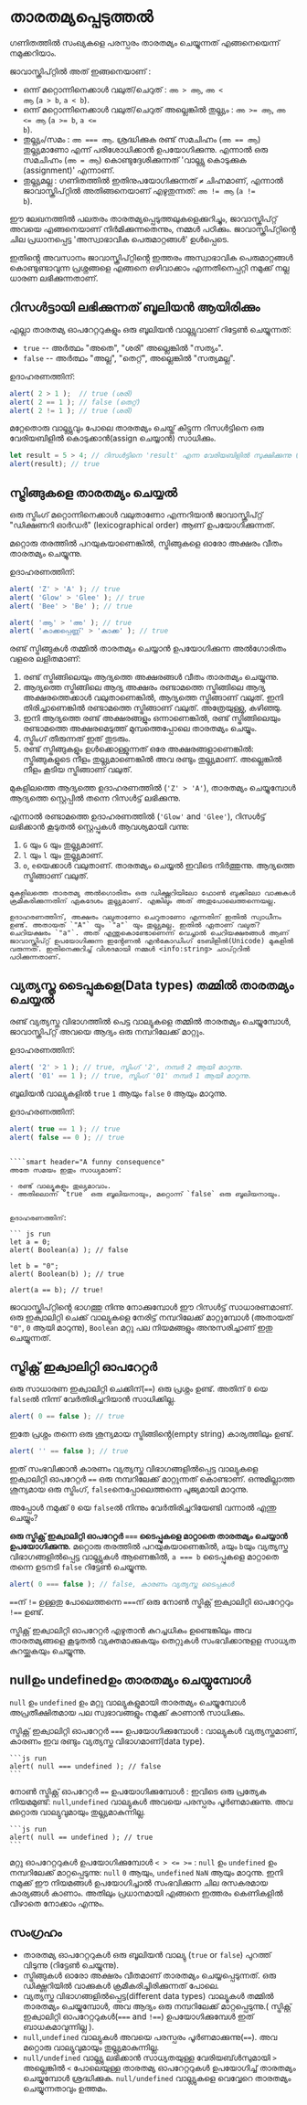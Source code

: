 # താരതമ്യപ്പെടുത്തൽ

ഗണിതത്തിൽ സംഖ്യകളെ പരസ്പരം താരതമ്യം ചെയ്യുന്നത് എങ്ങനെയെന്ന് നമുക്കറിയാം.

ജാവാസ്ക്രിപ്റ്റിൽ അത് ഇങ്ങനെയാണ് : 

- ഒന്ന് മറ്റൊന്നിനെക്കാൾ വലുത്/ചെറുത് :  <code>അ &gt; ആ</code>, <code>അ &lt; ആ</code> (<code>a &gt; b</code>, <code>a &lt; b</code>).
- ഒന്ന് മറ്റൊന്നിനെക്കാൾ വലുത്/ചെറുത് അല്ലെങ്കിൽ തുല്ല്യം : <code>അ &gt;= ആ</code>, <code>അ &lt;= ആ</code> (<code>a &gt;= b</code>, <code>a &lt;= b</code>).
- തുല്ല്യം/സമം : `അ === ആ`. ശ്രദ്ധിക്കുക രണ്ട് സമചിഹ്നം (`അ == ആ`) തുല്ല്യമാണോ എന്ന് പരിശോധിക്കാൻ ഉപയോഗിക്കുന്നു. എന്നാൽ ഒരു സമചിഹ്നം (`അ = ആ`) കൊണ്ടുദ്ദേശിക്കുന്നത് 'വാല്ല്യു കൊടുക്കുക (assignment)' എന്നാണ്.
- തുല്ല്യമല്ല : ഗണിതത്തിൽ ഇതിനുപയോഗിക്കുന്നത് <code>&ne;</code> ചിഹ്നമാണ്, എന്നാൽ ജാവാസ്ക്രിപ്റ്റിൽ അതിങ്ങനെയാണ് എഴുതുന്നത്: <code>അ != ആ</code> (<code>a != b</code>).
  
ഈ ലേഖനത്തിൽ പലതരം താരതമ്യപ്പെടുത്തലുകളെക്കുറിച്ചും, ജാവാസ്ക്രിപ്റ്റ് അവയെ എങ്ങനെയാണ് നിർമിക്കുന്നതെന്നും, നമ്മൾ പഠിക്കും. ജാവാസ്ക്രിപ്റ്റിൻ്റെ ചില പ്രധാനപ്പെട്ട 'അസ്വാഭാവിക പെരുമാറ്റങ്ങൾ' ഉൾപ്പെടെ.

ഇതിൻ്റെ അവസാനം ജാവാസ്ക്രിപ്റ്റിൻ്റെ ഇത്തരം അസ്വാഭാവിക പെരുമാറ്റങ്ങൾ കൊണ്ടുണ്ടാവുന്ന പ്രശ്നങ്ങളെ എങ്ങനെ ഒഴിവാക്കാം എന്നതിനെപ്പറ്റി നമുക്ക് നല്ല ധാരണ ലഭിക്കുന്നതാണ്.

## റിസൾട്ടായി ലഭിക്കുന്നത് ബൂലിയൻ ആയിരിക്കും

എല്ലാ താരതമ്യ ഓപറേറ്ററുകളും ഒരു ബൂലിയൻ വാല്ല്യുവാണ് റിട്ടേൺ ചെയ്യുന്നത്: 

- `true` -- അർത്ഥം "അതെ", "ശരി" അല്ലെങ്കിൽ "സത്യം".
- `false` -- അർത്ഥം "അല്ല", "തെറ്റ്", അല്ലെങ്കിൽ "സത്യമല്ല".

ഉദാഹരണത്തിന്:

```js run
alert( 2 > 1 );  // true (ശരി)
alert( 2 == 1 ); // false (തെറ്റ്)
alert( 2 != 1 ); // true (ശരി)
```

മറ്റേതൊരു വാല്ല്യുവും പോലെ താരതമ്യം ചെയ്ത് കിട്ടുന്ന റിസൾട്ടിനെ ഒരു വേരിയബിളിൽ കൊടുക്കാൻ(assign ചെയ്യാൻ) സാധിക്കും.

```js run
let result = 5 > 4; // റിസൾട്ടിനെ 'result' എന്ന വേരിയബിളിൽ സുക്ഷിക്കുന്നു (assign ചെയ്യുന്നു)
alert(result); // true
```
## സ്ട്രിങ്ങുകളെ താരതമ്യം ചെയ്യൽ

ഒരു സ്ട്രിംഗ് മറ്റൊന്നിനെക്കാൾ വലുതാണോ എന്നറിയാൻ ജാവാസ്ക്രിപ്റ്റ് "ഡിക്ഷണറി ഓർഡർ" (lexicographical order) ആണ് ഉപയോഗിക്കുന്നത്.

മറ്റൊരു തരത്തിൽ പറയുകയാണെങ്കിൽ, സ്ട്രിങ്ങുകളെ ഓരോ അക്ഷരം വീതം താരതമ്യം ചെയ്യുന്നു.

ഉദാഹരണത്തിന്:

```js run
alert( 'Z' > 'A' ); // true
alert( 'Glow' > 'Glee' ); // true
alert( 'Bee' > 'Be' ); // true

alert( 'ആ' > 'അ' ); // true
alert( 'കാക്കപ്പെണ്ണ്' > 'കാക്ക' ); // true
```

രണ്ട് സ്ട്രിങ്ങുകൾ തമ്മിൽ താരതമ്യം ചെയ്യാൻ ഉപയോഗിക്കുന്ന അൽഗോരിതം വളരെ ലളിതമാണ്:

1. രണ്ട് സ്ട്രിങ്ങിലെയും ആദ്യത്തെ അക്ഷരങ്ങൾ വീതം താരതമ്യം ചെയ്യുന്നു.
2. ആദ്യത്തെ സ്ട്രിങ്ങിലെ ആദ്യ അക്ഷരം രണ്ടാമത്തെ സ്ട്രിങ്ങിലെ ആദ്യ അക്ഷരത്തെക്കാൾ വലുതാണെങ്കിൽ, ആദ്യത്തെ സ്ട്രിങ്ങാണ് വലുത്. ഇനി തിരിച്ചാണെങ്കിൽ രണ്ടാമത്തെ സ്ട്രിങ്ങാണ് വലുത്. അത്രേയുള്ളു, കഴിഞ്ഞു.
3. ഇനി ആദ്യത്തെ രണ്ട് അക്ഷരങ്ങളും ഒന്നാണെങ്കിൽ, രണ്ട് സ്ട്രിങ്ങിലെയും രണ്ടാമത്തെ അക്ഷരമെടുത്ത് മുമ്പത്തെപ്പോലെ താരതമ്യം ചെയ്യും.
4. സ്ട്രിംഗ് തീരുന്നത് ഇത് തുടരും.
5. രണ്ട് സ്ട്രിങ്ങുകളും ഉൾക്കൊള്ളുന്നത് ഒരേ അക്ഷരങ്ങളാണെങ്കിൽ: സ്ട്രിങ്ങുകളുടെ നീളം തുല്ല്യമാണെങ്കിൽ അവ രണ്ടും തുല്ല്യമാണ്. അല്ലെങ്കിൽ നീളം കൂടിയ സ്ട്രിങ്ങാണ് വലുത്.

മുകളിലത്തെ ആദ്യത്തെ ഉദാഹരണത്തിൽ (`'Z' > 'A'`), താരതമ്യം ചെയ്യുമ്പോൾ ആദ്യത്തെ സ്റ്റെപ്പിൽ തന്നെ റിസൾട്ട് ലഭിക്കുന്നു.

എന്നാൽ രണ്ടാമത്തെ ഉദാഹരണത്തിൽ (`'Glow'` and `'Glee'`), റിസൾട്ട് ലഭിക്കാൻ കൂടുതൽ സ്റ്റെപ്പുകൾ ആവശ്യമായി വന്നു:

1. `G` യും `G` യും തുല്ല്യമാണ്.
2. `l` യും `l` യും തുല്ല്യമാണ്.
3. `o`, `e`യെക്കാൾ വലുതാണ്. താരതമ്യം ചെയ്യൽ ഇവിടെ നിർത്തുന്നു. ആദ്യത്തെ സ്ട്രിങ്ങാണ് വലുത്.

```smart header="Not a real dictionary, but Unicode order"
മുകളിലത്തെ താരതമ്യ അൽഗൊരിതം ഒരു ഡിക്ഷ്ണറിയിലോ ഫോൺ ബുക്കിലോ വാക്കുകൾ ക്രമീകരിക്കുന്നതിന് ഏകദേശം തുല്ല്യമാണ്. എങ്കിലും അത് അതുപോലെത്തന്നെയല്ല.

ഉദാഹരണത്തിന്, അക്ഷരം വലുതാണോ ചെറുതാണോ എന്നതിന് ഇതിൽ സ്വാധീനം ഉണ്ട്. അതായത് `"A"` യും `"a"` യും തുല്ല്യമല്ല. ഇതിൽ ഏതാണ് വലുത്? ചെറിയക്ഷരം `"a"`. അത് എന്തുകൊണ്ടോണെന്ന് വെച്ചാൽ ചെറിയക്ഷരങ്ങൾ ആണ് ജാവാസ്ക്രിപ്റ്റ് ഉപയോഗിക്കുന്ന ഇൻ്റേണൽ എൻകോഡിംഗ് ടേബിളിൽ(Unicode) മുകളിൽ വരുന്നത്. ഇതിനെക്കുറിച്ച് വിശദമായി നമ്മൾ <info:string> ചാപ്റ്ററിൽ പഠിക്കുന്നതാണ്.
```
## വ്യത്യസ്ത ടൈപ്പുകളെ(Data types) തമ്മിൽ താരതമ്യം ചെയ്യൽ

രണ്ട് വ്യത്യസ്ത വിഭാഗത്തിൽ പെട്ട വാല്യുകളെ തമ്മിൽ താരതമ്യം ചെയ്യുമ്പോൾ, ജാവാസ്ക്രിപ്റ്റ് അവയെ ആദ്യം ഒരു നമ്പറിലേക്ക് മാറ്റും.

ഉദാഹരണത്തിന്:

```js run
alert( '2' > 1 ); // true, സ്ട്രിംഗ് '2', നമ്പർ 2 ആയി മാറുന്നു.
alert( '01' == 1 ); // true, സ്ട്രിംഗ് '01' നമ്പർ 1 ആയി മാറുന്നു.
```
ബൂലിയൻ വാല്യുകളിൽ `true` `1` ആയും `false` `0` ആയും മാറുന്നു.

ഉദാഹരണത്തിന്:

```js run
alert( true == 1 ); // true
alert( false == 0 ); // true
```
```

````smart header="A funny consequence"
അതേ സമയം ഇതും സാധ്യമാണ്:

- രണ്ട് വാല്യുകളും തുല്യമാവാം.
- അതിലൊന്ന് `true` ഒരു ബൂലിയനായും, മറ്റൊന്ന് `false` ഒരു ബൂലിയനായും.


ഉദാഹരണത്തിന്:

``` js run
let a = 0;
alert( Boolean(a) ); // false

let b = "0";
alert( Boolean(b) ); // true

alert(a == b); // true!
```
ജാവാസ്ക്രിപ്റ്റിൻ്റെ ഭാഗത്തു നിന്നു നോക്കുമ്പോൾ ഈ റിസൾട്ട് സാധാരണമാണ്. ഒരു ഇക്വാലിറ്റി ചെക്ക് വാല്യുകളെ നേരിട്ട് നമ്പറിലേക്ക് മാറ്റുമ്പോൾ (അതായത് `"0"`, `0` ആയി മാറുന്നു), `Boolean` മറ്റു പല നിയമങ്ങളും അനുസരിച്ചാണ് ഇതു ചെയ്യുന്നത്.

## സ്ട്രിക്റ്റ് ഇക്വാലിറ്റി ഓപറേറ്റർ

ഒരു സാധാരണ ഇക്വാലിറ്റി ചെക്കിന്(`==`) ഒരു പ്രശ്നം ഉണ്ട്. അതിന് `0` യെ `false`ൽ നിന്ന് വേർതിരിച്ചറിയാൻ സാധിക്കില്ല.

```js run
alert( 0 == false ); // true
```
ഇതേ പ്രശ്നം തന്നെ ഒരു ശൂന്യമായ സ്ട്രിങ്ങിൻ്റെ(empty string) കാര്യത്തിലും ഉണ്ട്.

```js run
alert( '' == false ); // true
```
 
ഇത് സംഭവിക്കാൻ കാരണം വ്യത്യസ്ത വിഭാഗങ്ങളിൽപ്പെട്ട വാല്യുകളെ ഇക്വാലിറ്റി ഓപറേറ്റർ `==` ഒരു നമ്പറിലേക്ക് മാറ്റുന്നത് കൊണ്ടാണ്.
ഒന്നുമില്ലാത്ത ശൂന്യമായ ഒരു സ്ട്രിംഗ്, `false`നെപ്പോലെത്തന്നെ പൂജ്യമായി മാറുന്നു.

അപ്പോൾ നമുക്ക് `0` യെ `false`ൽ നിന്നും വേർതിരിച്ചറിയേണ്ടി വന്നാൽ എന്തു ചെയ്യും?

**ഒരു സ്ട്രിക്റ്റ് ഇക്വാലിറ്റി ഓപറേറ്റർ `===` ടൈപ്പുകളെ മാറ്റാതെ താരതമ്യം ചെയ്യാൻ ഉപയോഗിക്കുന്നു.**
മറ്റൊരു തരത്തിൽ പറയുകയാണെങ്കിൽ, `a`യും `b`യും വ്യത്യസ്ത വിഭാഗങ്ങളിൽപ്പെട്ട വാല്ല്യുകൾ ആണെങ്കിൽ, `a === b` ടൈപ്പുകളെ മാറ്റാതെ തന്നെ ഉടനടി `false` റിട്ടേൺ ചെയ്യുന്നു.

```js run
alert( 0 === false ); // false, കാരണം വ്യത്യസ്ത ടൈപ്പുകൾ
```
`==`ന് `!=` ഉള്ളതു പോലെത്തന്നെ `===`ന് ഒരു നോൺ സ്ട്രിക്റ്റ് ഇക്വാലിറ്റി ഓപറേറ്ററും `!==` ഉണ്ട്.

സ്ട്രിക്റ്റ് ഇക്വാലിറ്റി ഓപറേറ്റർ എഴുതാൻ കുറച്ചധികം ഉണ്ടെങ്കിലും അവ താരതമ്യങ്ങളെ കൂടുതൽ വ്യക്തമാക്കുകയും തെറ്റുകൾ സംഭവിക്കാനുളള സാധ്യത കുറയ്ക്കുകയും ചെയ്യുന്നു.

## nullഉം undefinedഉം താരതമ്യം ചെയ്യുമ്പോൾ

`null` ഉം `undefined` ഉം മറ്റു വാല്യുകളുമായി താരതമ്യം ചെയ്യുമ്പോൾ അപ്രതീക്ഷിതമായ പല സ്വഭാവങ്ങളും നമുക്ക് കാണാൻ സാധിക്കും.

സ്ട്രിക്റ്റ് ഇക്വാലിറ്റി ഓപറേറ്റർ `===` ഉപയോഗിക്കുമ്പോൾ
: വാല്യുകൾ വ്യത്യസ്തമാണ്, കാരണം ഇവ രണ്ടും വ്യത്യസ്ത വിഭാഗമാണ്(data type).

    ```js run
    alert( null === undefined ); // false
    ```
നോൺ സ്ട്രിക്റ്റ് ഓപറേറ്റർ `==` ഉപയോഗിക്കുമ്പോൾ
: ഇവിടെ ഒരു പ്രത്യേക നിയമമുണ്ട്: `null`,`undefined` വാല്യുകൾ അവയെ പരസ്പരം പൂർണമാക്കുന്നു. അവ മറ്റൊരു വാല്യുവുമായും തുല്ല്യമാകുന്നില്ല.

    ```js run
    alert( null == undefined ); // true
    ```
മറ്റു ഓപറേറ്ററുകൾ ഉപയോഗിക്കുമ്പോൾ `< > <= >=`
: `null` ഉം `undefined` ഉം നമ്പറിലേക്ക് മാറ്റപ്പെടുന്നു: `null` `0` ആയും, `undefined` `NaN` ആയും മാറുന്നു.
ഇനി നമുക്ക് ഈ നിയമങ്ങൾ ഉപയോഗിച്ചാൽ സംഭവിക്കുന്ന ചില രസകരമായ കാര്യങ്ങൾ കാണാം. അതിലും പ്രധാനമായി എങ്ങനെ ഇത്തരം കെണികളിൽ വീഴാതെ നോക്കാം എന്നും.
## സംഗ്രഹം

- താരതമ്യ ഓപറേറ്ററുകൾ ഒരു ബൂലിയൻ വാല്യു (`true` or `false`) പുറത്ത് വിടുന്നു (റിട്ടേൺ ചെയ്യുന്നു).
- സ്ട്രിങ്ങുകൾ ഓരോ അക്ഷരം വീതമാണ് താരതമ്യം ചെയ്യപ്പെടുന്നത്. ഒരു ഡിക്ഷ്ണറിയിൽ വാക്കുകൾ ക്രമീകരിച്ചിരിക്കുന്നത് പോലെ.
- വ്യത്യസ്ത വിഭാഗങ്ങളിൽപ്പെട്ട(different data types) വാല്യൂകൾ തമ്മിൽ താരതമ്യം ചെയ്യുമ്പോൾ, അവ ആദ്യം ഒരു നമ്പറിലേക്ക് മാറ്റപ്പെടുന്നു.( സ്ട്രിക്റ്റ് ഇക്വാലിറ്റി ഓപറേറ്ററുകൾ(`===` and `!==`) ഉപയോഗിക്കുമ്പേൾ ഇത് ബാധകമാവുന്നില്ല ).
- `null`,`undefined` വാല്യുകൾ അവയെ പരസ്പരം പൂർണമാക്കുന്നു(`==`). അവ മറ്റൊരു വാല്യുവുമായും തുല്ല്യമാകുന്നില്ല.
- `null/undefined` വാല്ല്യു ലഭിക്കാൻ സാധ്യതയുള്ള വേരിയബ്ൾസുമായി `>` അല്ലെങ്കിൽ `<` പോലെയുള്ള താരതമ്യ ഓപറേറ്ററുകൾ ഉപയോഗിച്ച് താരതമ്യം ചെയ്യുമ്പോൾ ശ്രദ്ധിക്കുക. `null/undefined` വാല്ല്യുകളെ വെവ്വേറെ താരതമ്യം ചെയ്യുന്നതാവും ഉത്തമം.